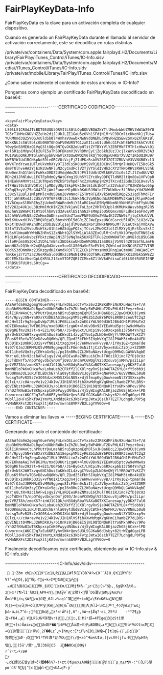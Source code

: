 # FairPlayKeyData-Info

FairPlayKeyData es la clave para un activación completa de cualquier dispositivo.

Cuando es generado un FairPlayKeyData durante el llamado al servidor de activación correctamente, este se decodifica en rutas distintas

/private/var/containers/Data/System/com.apple.fairplayd.H2/Documents/Library/FairPlay/iTunes_Control/iTunes/IC-Info.sisv
/private/var/containers/Data/System/com.apple.fairplayd.H2/Documents/Media//iTunes_Control/iTunes/IC-Info.sidv
/private/var/mobile/Library/FairPlay/iTunes_Control/iTunes/IC-Info.sisv

¿Como saber realmente el contenido de estos archivos => IC-Info?

Pongamos como ejemplo un certificado FairPlayKeyData decodificado en base64:


---------------------------CERTIFICADO CODIFICADO---------------------------

	<key>FairPlayKeyData</key>
	<data>
	LS0tLS1CRUdJTiBDT05UQUlORVItLS0tLQpBQUVBQWZkYTltMmdvbWdZMHVlWW1WZ0Y0
	TG5rT1NMeGNDVHZZeHo2djJJUkJLZE1GaU5zOVh1SFdjN1MrVC9BCmlicDNoNk1jTUsw
	YURMUmd3Q25VOGJoUldSb0l4WmhaVUwwbkNwNVdQNEhLdVQyRHZQSEw2SmxQZXl6KzBl
	NGkKNUJsSWlSblc0b0N0TGhQaFV0WUR5TG1zaEI1cnU1cUh6cG1FcWhEbFN2SkhCYUtC
	Y0wySnB3ME0zQ1VqQ3ltOQo0NTQvOXB2eUpHTitZYTBYYVlYZERFMkFTMThlcHhwVk01
	enlSR1piMVpvQlk2UFE5aThSOFBKemV1VVRDMnEyCjZoSkh2UzJJcjlxWmVxd0R2V3A3
	MU1VaUpQNkJMTGluWngybkVHaVlXTDUwOWQzV0lKQjY0Q0gxUHRSTXVUZTIKbUQ3RU9r
	bWFBYWlUd1RCNkpNdS9teGRCVUtVcjFjZ1dPKzRsbVV2REJ2OTJZRUVhV3VVNXB0Yzl3
	OWVXTndYcwo1UTlnUkVmbXYyOTI3dCs5K0UyMS9VR1BiOC8vSlMrQnlHeHQvTE5DcGk5
	dm9TUlhveHA2YjEzNzUwNFluN2cyCmdFclV2TjVYSldIVHh2cXY2TkNoRHVzRWFLV3hk
	SUw0enZnQ1lWdzFwWkxORDZ2UVdqWWxZUlJPV1lUdktDWlkKRVJ1c0s1ZlJlZndUUVN2
	RDh2d1JRNldwL1FGTFpRdmQyNWtGYmg1SUh5YlZYcUkyODFQTldNM2ltQm80a1VFVQpR
	VjNEakR4MVVta1I1UTNpeStWZk5PSVhpdFhxZzNuNGpjN2VITXcvd3ZGdnZ5Qi8vaVlS
	eTFHWit0cG1hVGRlCjlpMDdyUUptSkpFUk1OelE1dk1NQTlnZ2VxbzhJY0ZHZW4wc05p
	SXRqQ3oyVjZ5eGU4ZGljWmlEanorM1pRUk0KdURJMWloZTZWUW0zc3lJRVdyYUd2NWdM
	L3BxSTZuQlJ1MlpMMlc4dU5BenZ0VWNncFE5TWtRTEdXVk5WQWdiRQpZS3JqdThMdFIr
	OTJjaWhBRndJc2d5aVY0TGFSREl3c1JhWk5Nc3VpNkNodWxUMDB6MVJKaW1jRlpmRGo4
	Y1V6CmpxSlRkREhyZjUvbnBRWWRndmRiY3luRG1malE5My9KbmNtVkNHV1FnbFYyNU96
	b3V2U2p4Uk1uL3BzMmlMcHIKZ2U3Vk1aVEFoL3ptZVhTN3JpbldKMUMxUWsvb0gzR2R5
	UmJhWVZBWGFCT1RYS0lhbmVzd3AveXlES1hGN2FsMApibU5OQmxvUEFLdkdIeGFmdy9M
	b2JhVWVoMkNSa2ZmMmxDWDhscmd5UnZTamVPNE9UQVo2WUw4K2ZZNW9iYjlqCk9zUVVL
	bW1KVUwxdVJVVERMQkRjaEU3bmxhMDl5dGRiZEJWeEpxeUNCdGsrcU5lUEhLSi82dVZW
	Uk5tTDUwdTAKZndMc2dUb1B2Ulg1ejdlM08wU2R6Y1hNRFNKWGJMTlU1eCtkajVmbXVw
	S3lnT3V3a2VvbU5sWlkzU1h4eHA5dgpFQ2xjTCsvL2MwQXJldlZlMXYySjRrSXcvSklI
	MU5sVlNmaWhYWHdNZHRnS1ZxNkhtQ2lSYW1iWlA3ZExCUlMrCnFiVklOYnp0UTRNSExK
	MldLRFg4SnkvbzFPbktzOWpENjZFSVNqTmk5UXRETlFuS2x0WW9HTXhuOVBldi85UG8K
	clloRFpmS053Qkl3VDhLTnB4c3BDbkswUHd5eWRONGJ1aS80ajV5V0l4Z0tBaThLamF6
	WmhHU2o2Q3hrK2xQRApDdXdvcm5ueGlXS0NaSnE3eEV1NjZQWnlodlNXNCtRZXZTVTNM
	U0dKS3dONmRKc2J5KzgydHJXWmdkR3FlTEZCCk1PYmxsMm9IRng1aGtmOUFJWW1WdExY
	TmRkejZrYzYza2JGeXRwSld0d0k2c0NoN1RFWlQ3TGRuZ2RMUDBQNWcKK1ZNbk5SWEZz
	dDJEMkZ4cVhsdGpLQXR3L213cm5TOFZQRlZCMkx6Z1lWVkdPdiswCi0tLS0tRU5EIENP
	TlRBSU5FUi0tLS0tCg==
	</data>




---------------------------CERTIFICADO DECODIFICADO---------------------------

FairPlayKeyData decodificado en base64:

	-----BEGIN CONTAINER-----
	AAEAAfda9m2gomgY0ueYmVgF4LnkOSLxcCTvYxz6v2IRBKdMFiNs9XuHWc7S+T/A
	ibp3h6McMK0aDLRgwCnU8bhRWRoIxZhZUL0nCp5WP4HKuT2DvPHL6JlPeyz+0e4i
	5BlIiRnW4oCtLhPhUtYDyLmshB5ru5qHzpmEqhDlSvJHBaKBcL2Jpw0M3CUjCym9
	454/9pvyJGN+Ya0XaYXdDE2AS18epxpVM5zyRGZb1ZoBY6PQ9i8R8PJzeuUTC2q2
	6hJHvS2Ir9qZeqwDvWp71MUiJP6BLLinZx2nEGiYWL509d3WIJB64CH1PtRMuTe2
	mD7EOkmaAaiTwTB6JMu/mxdBUKUr1cgWO+4lmUvDBv92YEEaWuU5ptc9w9eWNwXs
	5Q9gREfmv2927t+9+E21/UGPb8//JS+ByGxt/LNCpi9voSRXoxp6b137504Yn7g2
	gErUvN5XJWHTxvqv6NChDusEaKWxdIL4zvgCYVw1pZLND6vQWjYlYRROWYTvKCZY
	ERusK5fRefwTQSvD8vwRQ6Wp/QFLZQvd25kFbh5IHybVXqI281PNWM3imBo4kUEU
	QV3DjDx1UmkR5Q3iy+VfNOIXitXqg3n4jc7eHMw/wvFvvyB//iYRy1GZ+tpmaTde
	9i07rQJmJJERMNzQ5vMMA9ggeqo8IcFGen0sNiItjCz2V6yxe8dicZiDjz+3ZQRM
	uDI1ihe6VQm3syIEWraGv5gL/pqI6nBRu2ZL2W8uNAzvtUcgpQ9MkQLGWVNVAgbE
	YKrju8LtR+92cihAFwIsgyiV4LaRDIwsRaZNMsui6ChulT00z1RJimcFZfDj8cUz
	jqJTdDHrf5/npQYdgvdbcynDmfjQ93/JncmVCGWQglV25OzouvSjxRMn/ps2iLpr
	ge7VMZTAh/zmeXS7rinWJ1C1Qk/oH3GdyRbaYVAXaBOTXKIaneswp/yyDKXF7al0
	bmNNBloPAKvGHxafw/LobaUeh2CRkff2lCX8lrgyRvSjeO4OTAZ6YL8+fY5obb9j
	OsQUKmmJUL1uRUTDLBDchE7nla09ytdbdBVxJqyCBtk+qNePHKJ/6uVVRNmL50u0
	fwLsgToPvRX5z7e3O0SdzcXMDSJXbLNU5x+dj5fmupKygOuwkeomNlZY3SXxxp9v
	EClcL+//c0ArevVe1v2J4kIw/JIH1NlVSfihXXwMdtgKVq6HmCiRambZP7dLBRS+
	qbVINbztQ4MHLJ2WKDX8Jy/o1OnKs9jD66EISjNi9QtDNQnKltYoGMxn9Pev/9Po
	rYhDZfKNwBIwT8KNpxspCnK0PwyydN4bui/4j5yWIxgKAi8KjazZhGSj6Cxk+lPD
	CuwornnxiWKCZJq7xEu66PZyhvSW4+QevSU3LSGJKwN6dJsby+82trWZgdGqeLFB
	MObll2oHFx5hkf9AIYmVtLXNddz6kc63kbFytpJWtwI6sCh7TEZT7LdngdLP0P5g
	+VMnNRXFst2D2FxqXltjKAtw/mwrnS8VPFVB2LzgYVVGOv+0
	-----END CONTAINER-----



Vamos a eliminar las llaves => -----BEGING CERTIFICATE----- & -----END CERTIFICATE-----

Generando así solo el contenido del certificado:


	AAEAAfda9m2gomgY0ueYmVgF4LnkOSLxcCTvYxz6v2IRBKdMFiNs9XuHWc7S+T/A
	ibp3h6McMK0aDLRgwCnU8bhRWRoIxZhZUL0nCp5WP4HKuT2DvPHL6JlPeyz+0e4i
	5BlIiRnW4oCtLhPhUtYDyLmshB5ru5qHzpmEqhDlSvJHBaKBcL2Jpw0M3CUjCym9
	454/9pvyJGN+Ya0XaYXdDE2AS18epxpVM5zyRGZb1ZoBY6PQ9i8R8PJzeuUTC2q2
	6hJHvS2Ir9qZeqwDvWp71MUiJP6BLLinZx2nEGiYWL509d3WIJB64CH1PtRMuTe2
	mD7EOkmaAaiTwTB6JMu/mxdBUKUr1cgWO+4lmUvDBv92YEEaWuU5ptc9w9eWNwXs
	5Q9gREfmv2927t+9+E21/UGPb8//JS+ByGxt/LNCpi9voSRXoxp6b137504Yn7g2
	gErUvN5XJWHTxvqv6NChDusEaKWxdIL4zvgCYVw1pZLND6vQWjYlYRROWYTvKCZY
	ERusK5fRefwTQSvD8vwRQ6Wp/QFLZQvd25kFbh5IHybVXqI281PNWM3imBo4kUEU
	QV3DjDx1UmkR5Q3iy+VfNOIXitXqg3n4jc7eHMw/wvFvvyB//iYRy1GZ+tpmaTde
	9i07rQJmJJERMNzQ5vMMA9ggeqo8IcFGen0sNiItjCz2V6yxe8dicZiDjz+3ZQRM
	uDI1ihe6VQm3syIEWraGv5gL/pqI6nBRu2ZL2W8uNAzvtUcgpQ9MkQLGWVNVAgbE
	YKrju8LtR+92cihAFwIsgyiV4LaRDIwsRaZNMsui6ChulT00z1RJimcFZfDj8cUz
	jqJTdDHrf5/npQYdgvdbcynDmfjQ93/JncmVCGWQglV25OzouvSjxRMn/ps2iLpr
	ge7VMZTAh/zmeXS7rinWJ1C1Qk/oH3GdyRbaYVAXaBOTXKIaneswp/yyDKXF7al0
	bmNNBloPAKvGHxafw/LobaUeh2CRkff2lCX8lrgyRvSjeO4OTAZ6YL8+fY5obb9j
	OsQUKmmJUL1uRUTDLBDchE7nla09ytdbdBVxJqyCBtk+qNePHKJ/6uVVRNmL50u0
	fwLsgToPvRX5z7e3O0SdzcXMDSJXbLNU5x+dj5fmupKygOuwkeomNlZY3SXxxp9v
	EClcL+//c0ArevVe1v2J4kIw/JIH1NlVSfihXXwMdtgKVq6HmCiRambZP7dLBRS+
	qbVINbztQ4MHLJ2WKDX8Jy/o1OnKs9jD66EISjNi9QtDNQnKltYoGMxn9Pev/9Po
	rYhDZfKNwBIwT8KNpxspCnK0PwyydN4bui/4j5yWIxgKAi8KjazZhGSj6Cxk+lPD
	CuwornnxiWKCZJq7xEu66PZyhvSW4+QevSU3LSGJKwN6dJsby+82trWZgdGqeLFB
	MObll2oHFx5hkf9AIYmVtLXNddz6kc63kbFytpJWtwI6sCh7TEZT7LdngdLP0P5g
	+VMnNRXFst2D2FxqXltjKAtw/mwrnS8VPFVB2LzgYVVGOv+0


Finalmente decodificamos este certificado, obteniendo así => IC-Info.sisv & IC-Info.sidv


---------------------------IC-Info/sisv/sidv---------------------------

	  ÷Zöm ¢hҧX๤9"񰤯cú¿b§L#lõ{YΒù?Àºw£0­´`À)Ա¸QYŘYP½'
	V?ʹ=¼񋨙O{,þѮ"䙈֢­.ᒖȹ¬k»Ιª劲G¢p½§
	 ܥ#)½㞿ö򤣾a­i݌MK_§U3򄦛՚c£ж/𲳺哋j¶ꒇ½-¯ڙz¬½j{ԅ"$þ,¸§g§hX¾tõݖ zࡵ>Ԍ¹7¶>ĺI¨Á0z$˿AP¥+Ո;KÆÿv`AZ幦׽×7쥏`DG濯vøMµýAoϿ%/Ȭmü³B¦/o¡$W£zo]û玘¸6JԼޗ%aӆú¯萡넨¥±tøθa\5¥͏«К6%aNY都X¬+ѹüA+òüC¥©ýKeݛnH&՞¢6󓍘͢8AA]Ì<uRi卢˥_4◊ժyøΞ̿±o¿ þ&ˑúڦi7^ö-;­f$0ܐ泌ؠzª<!ÁFz},6"-,öW¬±{Ǣq?·eL¸25ºU	·³"Z¶¿þ갑»fKٯ.4﵇ ¥LƙSUĠª㻂퇯vr(@,(එ,E¦M2ˢ訮=4ϔIge𣱅3¢St1뿟祆÷[s)ÙøзɝɕeUv䬨º��'þ6ºkÀü湴»®)֧PµBO蟱ɖڡPh\¢밧ü²¥ŭ©tncMZ «Ɵò譥`÷ö%ü¸2F��Lz`¿>}hm¿c:Ĕ*iP½nEDì܄N畭=ʗ[tq&¬پ¨׏¢꥕Dً狴쁺½ùϷ·;D̍ͅ"Wl³T矝溒²밑ꦶVXݥ񆟯)\/￳@+zõ^ֽ₰üԙUIø¡]|v؊V®(jfٿ·K¾©µH5¼탃,(5ü'/蔩ʳ؃롈J3bõC5	ʖ֨̧��Ө­Ce򍀒0O§)
	r´?²tޛº/ø#
	/
	¬لd£謤úSÊ쨮y񉢂d»ċº趲��½%7-!+zt˯6¶µѪx±A0楗jaÿ@!´µ͵ܺη±r¶V·:°({LFS췧ҏо`ùS'5Ų݃؜j^[c(pþl+/<UAؼࡕF:ÿ´
